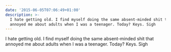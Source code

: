 ```yaml
---
date: '2015-06-05T07:06:49+01:00'
description: >-
  I hate getting old. I find myself doing the same absent-minded shit that
  annoyed me about adults when I was a teenager. Today? Keys. Sigh
---
```

I hate getting old. I find myself doing the same absent-minded shit that annoyed me about adults when I was a teenager. Today? Keys. Sigh

